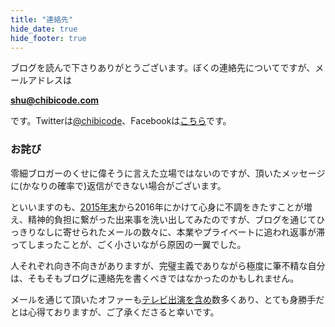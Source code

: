 ```yaml
---
title: "連絡先"
hide_date: true
hide_footer: true
---
```


ブログを読んで下さりありがとうございます。ぼくの連絡先についてですが、メールアドレスは

**[shu@chibicode.com](mailto:shu@chibicode.com)**

です。Twitterは[@chibicode](http://twitter.com/chibicode)、Facebookは[こちら](http://facebook.com/shu)です。

### お詫び

零細ブロガーのくせに偉そうに言えた立場ではないのですが、頂いたメッセージに(かなりの確率で)返信ができない場合がございます。

といいますのも、[2015年末](/tanpopo-anne-nintendo)から2016年にかけて心身に不調をきたすことが増え、精神的負担に繋がった出来事を洗い出してみたのですが、ブログを通じてひっきりなしに寄せられたメールの数々に、本業やプライベートに追われ返事が滞ってしまったことが、ごく小さいながら原因の一翼でした。

人それぞれ向き不向きがありますが、完璧主義でありながら極度に筆不精な自分は、そもそもブログに連絡先を書くべきではなかったのかもしれません。

メールを通じて頂いたオファーも[テレビ出演を含め](http://chibicode.com/nhk-dilemma)数多くあり、とても身勝手だとは心得ておりますが、ご了承くださると幸いです。
